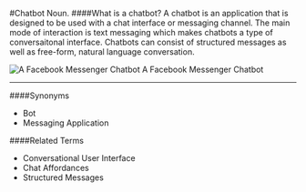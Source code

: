 #Chatbot
Noun.
####What is a chatbot?
A chatbot is an application that is designed to be used with a chat interface or messaging channel. The main mode of interaction is text messaging which makes chatbots a type of conversaitonal interface. Chatbots can consist of structured messages as well as free-form, natural language conversation.

![A Facebook Messenger Chatbot](https://github.com/voxable-labs/cui-glossary/blob/master/images/chatbot.jpg?raw=true "A Facebook Messenger Chatbot")
A Facebook Messenger Chatbot

***
####Synonyms
* Bot
* Messaging Application

####Related Terms
* Conversational User Interface
* Chat Affordances
* Structured Messages